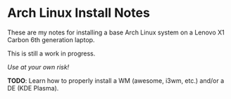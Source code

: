 # Arch Linux Install Notes

These are my notes for installing a base Arch Linux system on a Lenovo X1 Carbon 6th generation laptop.

This is still a work in progress.

*Use at your own risk!*

**TODO**: Learn how to properly install a WM (awesome, i3wm, etc.) and/or a DE (KDE Plasma).
